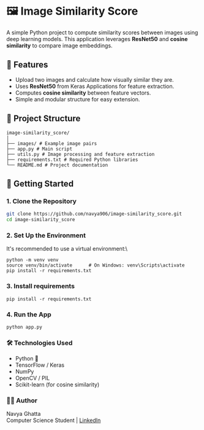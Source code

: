 # 🖼️ Image Similarity Score

A simple Python project to compute similarity scores between images using deep learning models. This application leverages **ResNet50** and **cosine similarity** to compare image embeddings.

## 📌 Features

- Upload two images and calculate how visually similar they are.
- Uses **ResNet50** from Keras Applications for feature extraction.
- Computes **cosine similarity** between feature vectors.
- Simple and modular structure for easy extension.

## 📂 Project Structure
```
image-similarity_score/
│
├── images/ # Example image pairs
├── app.py # Main script
├── utils.py # Image processing and feature extraction
├── requirements.txt # Required Python libraries
└── README.md # Project documentation
```


## 🚀 Getting Started

### 1. Clone the Repository

```bash
git clone https://github.com/navya906/image-similarity_score.git
cd image-similarity_score
```

### 2. Set Up the Environment
It's recommended to use a virtual environment:\

```
python -m venv venv
source venv/bin/activate      # On Windows: venv\Scripts\activate
pip install -r requirements.txt
```

### 3. Install requirements
```
pip install -r requirements.txt
```

### 4. Run the App
```
python app.py
```

### 🛠️ Technologies Used
- Python 🐍
- TensorFlow / Keras
- NumPy
- OpenCV / PIL
- Scikit-learn (for cosine similarity)


### 🧑‍💻 Author
Navya Ghatta\
Computer Science Student | [LinkedIn](https://www.linkedin.com/in/navya-g-a97051314/)

